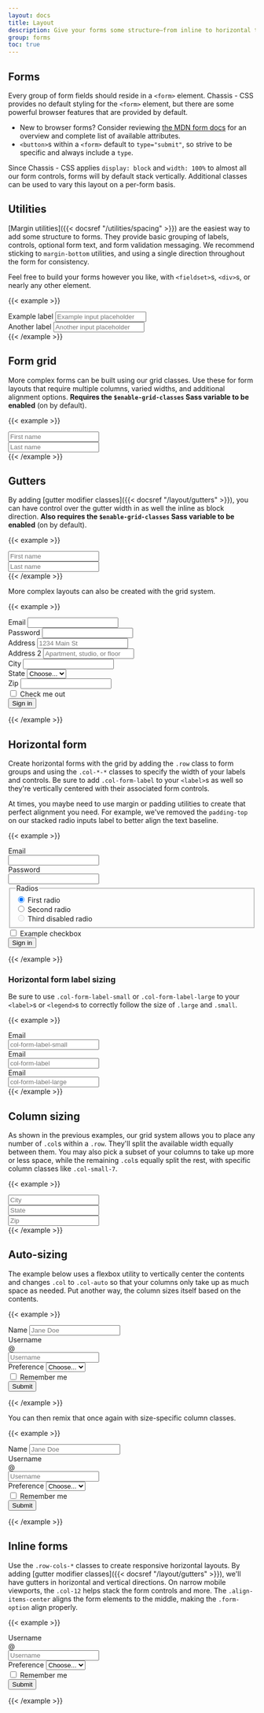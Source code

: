 ```yaml
---
layout: docs
title: Layout
description: Give your forms some structure—from inline to horizontal to custom grid implementations—with our form layout options.
group: forms
toc: true
---
```


## Forms

Every group of form fields should reside in a `<form>` element. Chassis - CSS provides no default styling for the `<form>` element, but there are some powerful browser features that are provided by default.

- New to browser forms? Consider reviewing [the MDN form docs](https://developer.mozilla.org/en-US/docs/Web/HTML/Element/form) for an overview and complete list of available attributes.
- `<button>`s within a `<form>` default to `type="submit"`, so strive to be specific and always include a `type`.

Since Chassis - CSS applies `display: block` and `width: 100%` to almost all our form controls, forms will by default stack vertically. Additional classes can be used to vary this layout on a per-form basis.

## Utilities

[Margin utilities]({{< docsref "/utilities/spacing" >}}) are the easiest way to add some structure to forms. They provide basic grouping of labels, controls, optional form text, and form validation messaging. We recommend sticking to `margin-bottom` utilities, and using a single direction throughout the form for consistency.

Feel free to build your forms however you like, with `<fieldset>`s, `<div>`s, or nearly any other element.

{{< example >}}
<div class="mb-3">
  <label for="formGroupExampleInput" class="form-label">Example label</label>
  <input type="text" class="form-control" id="formGroupExampleInput" placeholder="Example input placeholder">
</div>
<div class="mb-3">
  <label for="formGroupExampleInput2" class="form-label">Another label</label>
  <input type="text" class="form-control" id="formGroupExampleInput2" placeholder="Another input placeholder">
</div>
{{< /example >}}

## Form grid

More complex forms can be built using our grid classes. Use these for form layouts that require multiple columns, varied widths, and additional alignment options. **Requires the `$enable-grid-classes` Sass variable to be enabled** (on by default).

{{< example >}}
<div class="row">
  <div class="col">
    <input type="text" class="form-control" placeholder="First name" aria-label="First name">
  </div>
  <div class="col">
    <input type="text" class="form-control" placeholder="Last name" aria-label="Last name">
  </div>
</div>
{{< /example >}}

## Gutters

By adding [gutter modifier classes]({{< docsref "/layout/gutters" >}}), you can have control over the gutter width in as well the inline as block direction. **Also requires the `$enable-grid-classes` Sass variable to be enabled** (on by default).

{{< example >}}
<div class="row g-medium">
  <div class="col">
    <input type="text" class="form-control" placeholder="First name" aria-label="First name">
  </div>
  <div class="col">
    <input type="text" class="form-control" placeholder="Last name" aria-label="Last name">
  </div>
</div>
{{< /example >}}

More complex layouts can also be created with the grid system.

{{< example >}}
<form class="row g-medium">
  <div class="col-medium-6">
    <label for="inputEmail4" class="form-label">Email</label>
    <input type="email" class="form-control" id="inputEmail4">
  </div>
  <div class="col-medium-6">
    <label for="inputPassword4" class="form-label">Password</label>
    <input type="password" class="form-control" id="inputPassword4">
  </div>
  <div class="col-12">
    <label for="inputAddress" class="form-label">Address</label>
    <input type="text" class="form-control" id="inputAddress" placeholder="1234 Main St">
  </div>
  <div class="col-12">
    <label for="inputAddress2" class="form-label">Address 2</label>
    <input type="text" class="form-control" id="inputAddress2" placeholder="Apartment, studio, or floor">
  </div>
  <div class="col-medium-6">
    <label for="inputCity" class="form-label">City</label>
    <input type="text" class="form-control" id="inputCity">
  </div>
  <div class="col-medium-4">
    <label for="inputState" class="form-label">State</label>
    <select id="inputState" class="form-select">
      <option selected>Choose...</option>
      <option>...</option>
    </select>
  </div>
  <div class="col-medium-2">
    <label for="inputZip" class="form-label">Zip</label>
    <input type="text" class="form-control" id="inputZip">
  </div>
  <div class="col-12">
    <div class="form-option">
      <input class="option-input" type="checkbox" id="gridCheck">
      <label class="option-label" for="gridCheck">
        Check me out
      </label>
    </div>
  </div>
  <div class="col-12">
    <button type="submit" class="button primary">Sign in</button>
  </div>
</form>
{{< /example >}}

## Horizontal form

Create horizontal forms with the grid by adding the `.row` class to form groups and using the `.col-*-*` classes to specify the width of your labels and controls. Be sure to add `.col-form-label` to your `<label>`s as well so they're vertically centered with their associated form controls.

At times, you maybe need to use margin or padding utilities to create that perfect alignment you need. For example, we've removed the `padding-top` on our stacked radio inputs label to better align the text baseline.

{{< example >}}
<form>
  <div class="row mb-medium">
    <label for="inputEmail3" class="col-small-2 col-form-label">Email</label>
    <div class="col-small-10">
      <input type="email" class="form-control" id="inputEmail3">
    </div>
  </div>
  <div class="row mb-medium">
    <label for="inputPassword3" class="col-small-2 col-form-label">Password</label>
    <div class="col-small-10">
      <input type="password" class="form-control" id="inputPassword3">
    </div>
  </div>
  <fieldset class="row mb-medium">
    <legend class="col-form-label col-small-2 pt-0">Radios</legend>
    <div class="col-small-10">
      <div class="form-option">
        <input class="option-input" type="radio" name="gridRadios" id="gridRadios1" value="option1" checked>
        <label class="option-label" for="gridRadios1">
          First radio
        </label>
      </div>
      <div class="form-option">
        <input class="option-input" type="radio" name="gridRadios" id="gridRadios2" value="option2">
        <label class="option-label" for="gridRadios2">
          Second radio
        </label>
      </div>
      <div class="form-option disabled">
        <input class="option-input" type="radio" name="gridRadios" id="gridRadios3" value="option3" disabled>
        <label class="option-label" for="gridRadios3">
          Third disabled radio
        </label>
      </div>
    </div>
  </fieldset>
  <div class="row mb-medium">
    <div class="col-small-10 offset-small-2">
      <div class="form-option">
        <input class="option-input" type="checkbox" id="gridCheck1">
        <label class="option-label" for="gridCheck1">
          Example checkbox
        </label>
      </div>
    </div>
  </div>
  <button type="submit" class="button primary">Sign in</button>
</form>
{{< /example >}}

### Horizontal form label sizing

Be sure to use `.col-form-label-small` or `.col-form-label-large` to your `<label>`s or `<legend>`s to correctly follow the size of `.large` and `.small`.

{{< example >}}
<div class="row mb-medium">
  <label for="colFormLabelSm" class="col-small-2 col-form-label col-form-label-small">Email</label>
  <div class="col-small-10">
    <input type="email" class="form-control small" id="colFormLabelSm" placeholder="col-form-label-small">
  </div>
</div>
<div class="row mb-medium">
  <label for="colFormLabel" class="col-small-2 col-form-label">Email</label>
  <div class="col-small-10">
    <input type="email" class="form-control" id="colFormLabel" placeholder="col-form-label">
  </div>
</div>
<div class="row">
  <label for="colFormLabelLg" class="col-small-2 col-form-label col-form-label-large">Email</label>
  <div class="col-small-10">
    <input type="email" class="form-control large" id="colFormLabelLg" placeholder="col-form-label-large">
  </div>
</div>
{{< /example >}}

## Column sizing

As shown in the previous examples, our grid system allows you to place any number of `.col`s within a `.row`. They'll split the available width equally between them. You may also pick a subset of your columns to take up more or less space, while the remaining `.col`s equally split the rest, with specific column classes like `.col-small-7`.

{{< example >}}
<div class="row g-medium">
  <div class="col-small-7">
    <input type="text" class="form-control" placeholder="City" aria-label="City">
  </div>
  <div class="col-small">
    <input type="text" class="form-control" placeholder="State" aria-label="State">
  </div>
  <div class="col-small">
    <input type="text" class="form-control" placeholder="Zip" aria-label="Zip">
  </div>
</div>
{{< /example >}}

## Auto-sizing

The example below uses a flexbox utility to vertically center the contents and changes `.col` to `.col-auto` so that your columns only take up as much space as needed. Put another way, the column sizes itself based on the contents.

{{< example >}}
<form class="row gy-2 gx-3 align-items-center">
  <div class="col-auto">
    <label class="visually-hidden" for="autoSizingInput">Name</label>
    <input type="text" class="form-control" id="autoSizingInput" placeholder="Jane Doe">
  </div>
  <div class="col-auto">
    <label class="visually-hidden" for="autoSizingInputGroup">Username</label>
    <div class="input-group">
      <div class="input-addon">@</div>
      <input type="text" class="form-control" id="autoSizingInputGroup" placeholder="Username">
    </div>
  </div>
  <div class="col-auto">
    <label class="visually-hidden" for="autoSizingSelect">Preference</label>
    <select class="form-select" id="autoSizingSelect">
      <option selected>Choose...</option>
      <option value="1">One</option>
      <option value="2">Two</option>
      <option value="3">Three</option>
    </select>
  </div>
  <div class="col-auto">
    <div class="form-option">
      <input class="option-input" type="checkbox" id="autoSizingCheck">
      <label class="option-label" for="autoSizingCheck">
        Remember me
      </label>
    </div>
  </div>
  <div class="col-auto">
    <button type="submit" class="button primary">Submit</button>
  </div>
</form>
{{< /example >}}

You can then remix that once again with size-specific column classes.

{{< example >}}
<form class="row gx-3 gy-2 align-items-center">
  <div class="col-small-3">
    <label class="visually-hidden" for="specificSizeInputName">Name</label>
    <input type="text" class="form-control" id="specificSizeInputName" placeholder="Jane Doe">
  </div>
  <div class="col-small-3">
    <label class="visually-hidden" for="specificSizeInputGroupUsername">Username</label>
    <div class="input-group">
      <div class="input-addon">@</div>
      <input type="text" class="form-control" id="specificSizeInputGroupUsername" placeholder="Username">
    </div>
  </div>
  <div class="col-small-3">
    <label class="visually-hidden" for="specificSizeSelect">Preference</label>
    <select class="form-select" id="specificSizeSelect">
      <option selected>Choose...</option>
      <option value="1">One</option>
      <option value="2">Two</option>
      <option value="3">Three</option>
    </select>
  </div>
  <div class="col-auto">
    <div class="form-option">
      <input class="option-input" type="checkbox" id="autoSizingCheck2">
      <label class="option-label" for="autoSizingCheck2">
        Remember me
      </label>
    </div>
  </div>
  <div class="col-auto">
    <button type="submit" class="button primary">Submit</button>
  </div>
</form>
{{< /example >}}

## Inline forms

Use the `.row-cols-*` classes to create responsive horizontal layouts. By adding [gutter modifier classes]({{< docsref "/layout/gutters" >}}), we'll have gutters in horizontal and vertical directions. On narrow mobile viewports, the `.col-12` helps stack the form controls and more. The `.align-items-center` aligns the form elements to the middle, making the `.form-option` align properly.

{{< example >}}
<form class="row row-cols-large-auto g-medium align-items-center">
  <div class="col-12">
    <label class="visually-hidden" for="inlineFormInputGroupUsername">Username</label>
    <div class="input-group">
      <div class="input-addon">@</div>
      <input type="text" class="form-control" id="inlineFormInputGroupUsername" placeholder="Username">
    </div>
  </div>

  <div class="col-12">
    <label class="visually-hidden" for="inlineFormSelectPref">Preference</label>
    <select class="form-select" id="inlineFormSelectPref">
      <option selected>Choose...</option>
      <option value="1">One</option>
      <option value="2">Two</option>
      <option value="3">Three</option>
    </select>
  </div>

  <div class="col-12">
    <div class="form-option">
      <input class="option-input" type="checkbox" id="inlineFormCheck">
      <label class="option-label" for="inlineFormCheck">
        Remember me
      </label>
    </div>
  </div>

  <div class="col-12">
    <button type="submit" class="button primary">Submit</button>
  </div>
</form>
{{< /example >}}
